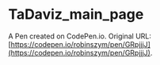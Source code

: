 # TaDaviz_main_page

A Pen created on CodePen.io. Original URL: [https://codepen.io/robinszym/pen/GRpjjjJ](https://codepen.io/robinszym/pen/GRpjjjJ).


